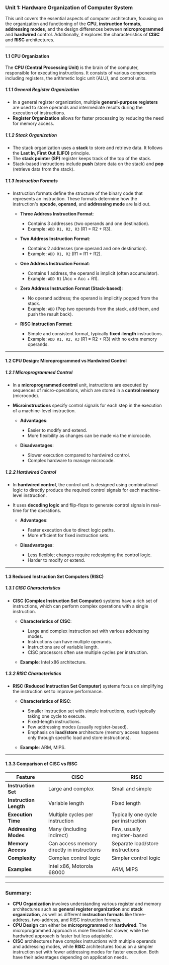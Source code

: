 ### **Unit 1: Hardware Organization of Computer System**

This unit covers the essential aspects of computer architecture, focusing on the organization and functioning of the **CPU**, **instruction formats**, **addressing modes**, and the design differences between **microprogrammed** and **hardwired** control. Additionally, it explores the characteristics of **CISC** and **RISC** architectures.

---

#### **1.1 CPU Organization**

The **CPU (Central Processing Unit)** is the brain of the computer, responsible for executing instructions. It consists of various components including registers, the arithmetic logic unit (ALU), and control units.

##### **1.1.1 General Register Organization**
- In a general register organization, multiple **general-purpose registers** are used to store operands and intermediate results during the execution of instructions.
- **Register Organization** allows for faster processing by reducing the need for memory access.
  
##### **1.1.2 Stack Organization**
- The stack organization uses a **stack** to store and retrieve data. It follows the **Last In, First Out (LIFO)** principle.
- The **stack pointer (SP)** register keeps track of the top of the stack.
- Stack-based instructions include **push** (store data on the stack) and **pop** (retrieve data from the stack).

##### **1.1.3 Instruction Formats**
- Instruction formats define the structure of the binary code that represents an instruction. These formats determine how the instruction's **opcode**, **operand**, and **addressing mode** are laid out.
  
  - **Three Address Instruction Format**:
    - Contains 3 addresses (two operands and one destination).
    - Example: `ADD R1, R2, R3` (R1 = R2 + R3).
  
  - **Two Address Instruction Format**:
    - Contains 2 addresses (one operand and one destination).
    - Example: `ADD R1, R2` (R1 = R1 + R2).
  
  - **One Address Instruction Format**:
    - Contains 1 address, the operand is implicit (often accumulator).
    - Example: `ADD R1` (Acc = Acc + R1).
  
  - **Zero Address Instruction Format (Stack-based)**:
    - No operand address; the operand is implicitly popped from the stack.
    - Example: `ADD` (Pop two operands from the stack, add them, and push the result back).

  - **RISC Instruction Format**:
    - Simple and consistent format, typically **fixed-length** instructions.
    - Example: `ADD R1, R2, R3` (R1 = R2 + R3) with no extra memory operands.

---

#### **1.2 CPU Design: Microprogrammed vs Hardwired Control**

##### **1.2.1 Microprogrammed Control**
- In a **microprogrammed control** unit, instructions are executed by sequences of micro-operations, which are stored in a **control memory** (microcode).
- **Microinstructions** specify control signals for each step in the execution of a machine-level instruction.
  
  - **Advantages**:
    - Easier to modify and extend.
    - More flexibility as changes can be made via the microcode.
  
  - **Disadvantages**:
    - Slower execution compared to hardwired control.
    - Complex hardware to manage microcode.

##### **1.2.2 Hardwired Control**
- In **hardwired control**, the control unit is designed using combinational logic to directly produce the required control signals for each machine-level instruction.
- It uses **decoding logic** and flip-flops to generate control signals in real-time for the operations.

  - **Advantages**:
    - Faster execution due to direct logic paths.
    - More efficient for fixed instruction sets.
  
  - **Disadvantages**:
    - Less flexible; changes require redesigning the control logic.
    - Harder to modify or extend.

---

#### **1.3 Reduced Instruction Set Computers (RISC)**

##### **1.3.1 CISC Characteristics**
- **CISC (Complex Instruction Set Computer)** systems have a rich set of instructions, which can perform complex operations with a single instruction.
  
  - **Characteristics of CISC**:
    - Large and complex instruction set with various addressing modes.
    - Instructions can have multiple operands.
    - Instructions are of variable length.
    - CISC processors often use multiple cycles per instruction.
  
  - **Example**: Intel x86 architecture.
  
##### **1.3.2 RISC Characteristics**
- **RISC (Reduced Instruction Set Computer)** systems focus on simplifying the instruction set to improve performance.
  
  - **Characteristics of RISC**:
    - Smaller instruction set with simple instructions, each typically taking one cycle to execute.
    - Fixed-length instructions.
    - Few addressing modes (usually register-based).
    - Emphasis on **load/store** architecture (memory access happens only through specific load and store instructions).
  
  - **Example**: ARM, MIPS.

---

#### **1.3.3 Comparison of CISC vs RISC**

| Feature                         | **CISC**                                 | **RISC**                                |
|----------------------------------|------------------------------------------|-----------------------------------------|
| **Instruction Set**              | Large and complex                        | Small and simple                        |
| **Instruction Length**           | Variable length                          | Fixed length                            |
| **Execution Time**               | Multiple cycles per instruction         | Typically one cycle per instruction     |
| **Addressing Modes**             | Many (including indirect)                | Few, usually register-based             |
| **Memory Access**                | Can access memory directly in instructions| Separate load/store instructions        |
| **Complexity**                   | Complex control logic                    | Simpler control logic                   |
| **Examples**                     | Intel x86, Motorola 68000                | ARM, MIPS                               |

---

### **Summary:**
- **CPU Organization** involves understanding various register and memory architectures such as **general register organization** and **stack organization**, as well as different **instruction formats** like three-address, two-address, and RISC instruction formats.
- **CPU Design** can either be **microprogrammed** or **hardwired**. The microprogrammed approach is more flexible but slower, while the hardwired approach is faster but less adaptable.
- **CISC** architectures have complex instructions with multiple operands and addressing modes, while **RISC** architectures focus on a simpler instruction set with fewer addressing modes for faster execution. Both have their advantages depending on application needs.